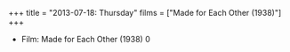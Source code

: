 +++
title = "2013-07-18: Thursday"
films = ["Made for Each Other (1938)"]
+++


* Film: Made for Each Other (1938) 0
